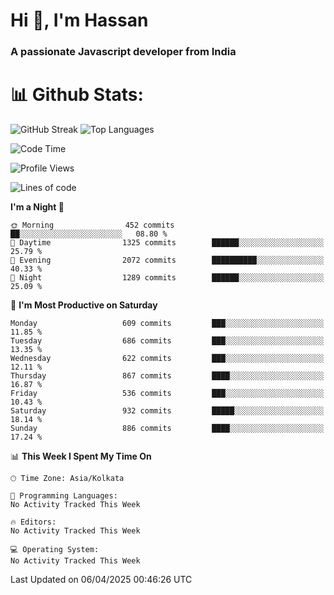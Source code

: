 # Hi 👋, I'm Hassan
### A passionate Javascript developer from India


# 📊 Github Stats:
![GitHub Streak](https://github-readme-streak-stats.herokuapp.com/?user=codeblooded47&theme=dracula&hide_border=false)
![Top Languages](https://github-readme-stats.vercel.app/api/top-langs/?username=codeblooded47&layout=compact&theme=dracula)



<!--START_SECTION:waka-->
![Code Time](http://img.shields.io/badge/Code%20Time-883%20hrs%201%20min-blue)

![Profile Views](http://img.shields.io/badge/Profile%20Views-0-blue)

![Lines of code](https://img.shields.io/badge/From%20Hello%20World%20I%27ve%20Written-24.0%20million%20lines%20of%20code-blue)

**I'm a Night 🦉** 

```text
🌞 Morning                452 commits         ██░░░░░░░░░░░░░░░░░░░░░░░   08.80 % 
🌆 Daytime                1325 commits        ██████░░░░░░░░░░░░░░░░░░░   25.79 % 
🌃 Evening                2072 commits        ██████████░░░░░░░░░░░░░░░   40.33 % 
🌙 Night                  1289 commits        ██████░░░░░░░░░░░░░░░░░░░   25.09 % 
```
📅 **I'm Most Productive on Saturday** 

```text
Monday                   609 commits         ███░░░░░░░░░░░░░░░░░░░░░░   11.85 % 
Tuesday                  686 commits         ███░░░░░░░░░░░░░░░░░░░░░░   13.35 % 
Wednesday                622 commits         ███░░░░░░░░░░░░░░░░░░░░░░   12.11 % 
Thursday                 867 commits         ████░░░░░░░░░░░░░░░░░░░░░   16.87 % 
Friday                   536 commits         ███░░░░░░░░░░░░░░░░░░░░░░   10.43 % 
Saturday                 932 commits         █████░░░░░░░░░░░░░░░░░░░░   18.14 % 
Sunday                   886 commits         ████░░░░░░░░░░░░░░░░░░░░░   17.24 % 
```


📊 **This Week I Spent My Time On** 

```text
🕑︎ Time Zone: Asia/Kolkata

💬 Programming Languages: 
No Activity Tracked This Week

🔥 Editors: 
No Activity Tracked This Week

💻 Operating System: 
No Activity Tracked This Week
```


 Last Updated on 06/04/2025 00:46:26 UTC
<!--END_SECTION:waka-->

